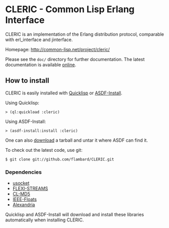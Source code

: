 CLERIC - Common Lisp Erlang Interface
=====================================

CLERIC is an implementation of the Erlang distribution protocol, comparable with
erl_interface and jinterface.

Homepage: <http://common-lisp.net/project/cleric/>

Please see the `doc/` directory for further documentation. The latest documentation is available [online](http://common-lisp.net/project/cleric/doc/).


How to install
--------------

CLERIC is easily installed with [Quicklisp](http://www.quicklisp.org/) or [ASDF-Install](http://common-lisp.net/project/asdf-install/).

Using Quicklisp:

    > (ql:quickload :cleric)

Using ASDF-Install:

    > (asdf-install:install :cleric)

One can also [download](http://common-lisp.net/project/cleric/releases/) a tarball and untar it where ASDF can find it.

To check out the latest code, use git:

    $ git clone git://github.com/flambard/CLERIC.git


### Dependencies

- [usocket](http://common-lisp.net/project/usocket/)
- [FLEXI-STREAMS](http://weitz.de/flexi-streams/)
- [CL-MD5](http://www.cliki.net/CL-MD5)
- [IEEE-Floats](http://common-lisp.net/project/ieee-floats/)
- [Alexandria](http://common-lisp.net/project/alexandria/)

Quicklisp and ASDF-Install will download and install these libraries automatically when installing CLERIC.

